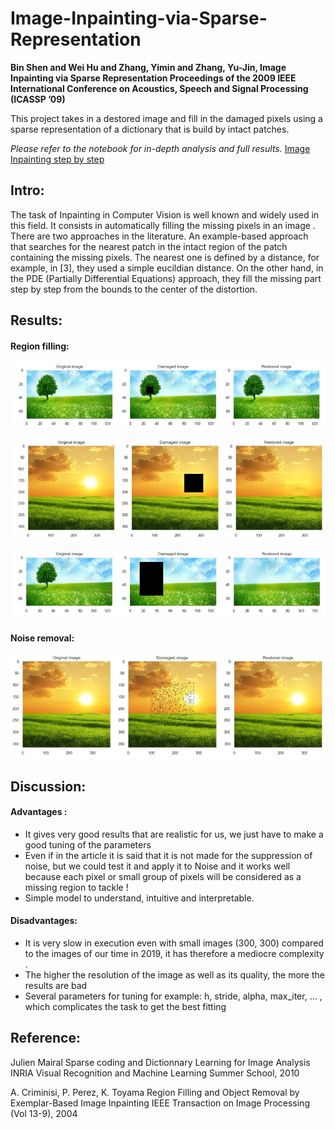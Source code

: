# Image-Inpainting-via-Sparse-Representation

**Bin Shen and Wei Hu and Zhang, Yimin and Zhang, Yu-Jin, Image Inpainting via Sparse Representation Proceedings of the 2009 IEEE International Conference on Acoustics, Speech and Signal Processing (ICASSP ’09)**

This project takes in a destored image and fill in the damaged pixels using a sparse representation of a dictionary that is build by intact patches.

*Please refer to the notebook for in-depth analysis and full results.* [Image Inpainting step by step](https://nbviewer.jupyter.org/github/ily-R/Image-Inpainting-via-Sparse-Representation/blob/master/main.ipynb)

## Intro:

The task of Inpainting in Computer Vision is well known and widely used in this field. It consists in automatically filling the missing pixels in an image . There are two approaches in the literature. An example-based approach that searches for the nearest patch in the intact region of the patch containing the missing pixels. The nearest one is defined by a distance, for example, in [3], they used a simple eucildian distance. On the other hand, in the PDE (Partially Differential Equations) approach, they fill the missing part step by step from the bounds to the center of the distortion.

## Results:

#### Region filling:

<p align="center">
  <img src="https://github.com/ily-R/Image-Inpainting-via-Sparse-Representation/blob/master/README_DATA/result1.JPG?raw=true" alt="capture reconstruction"/>
</p>
<p align="center">
  <img src="https://github.com/ily-R/Image-Inpainting-via-Sparse-Representation/blob/master/README_DATA/result2.JPG?raw=true" alt="capture reconstruction"/>
</p>
<p align="center">
  <img src="https://github.com/ily-R/Image-Inpainting-via-Sparse-Representation/blob/master/README_DATA/result3.JPG?raw=true" alt="capture reconstruction"/>
</p>

#### Noise removal:

<p align="center">
  <img src="https://github.com/ily-R/Image-Inpainting-via-Sparse-Representation/blob/master/README_DATA/result4.JPG?raw=true" alt="capture reconstruction"/>
</p>

## Discussion:
#### Advantages :

* It gives very good results that are realistic for us, we just have to make a good tuning of the parameters
* Even if in the article it is said that it is not made for the suppression of noise, but we could test it and apply it to Noise and it works well because each pixel or small group of pixels will be considered as a missing region to tackle !
* Simple model to understand, intuitive and interpretable.
#### Disadvantages:

* It is very slow in execution even with small images (300, 300) compared to the images of our time in 2019, it has therefore a mediocre complexity .
* The higher the resolution of the image as well as its quality, the more the results are bad
* Several parameters for tuning for example: h, stride, alpha, max_iter, ... , which complicates the task to get the best fitting

## Reference:

Julien Mairal Sparse coding and Dictionnary Learning for Image Analysis INRIA Visual Recognition and Machine Learning Summer School, 2010

A. Criminisi, P. Perez, K. Toyama Region Filling and Object Removal by Exemplar-Based Image Inpainting IEEE Transaction on Image Processing (Vol 13-9), 2004

